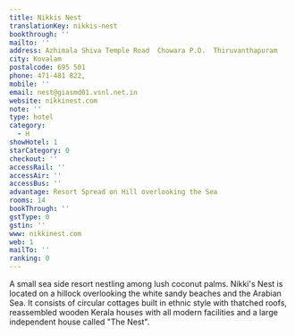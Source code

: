 ```yaml
---
title: Nikkis Nest
translationKey: nikkis-nest
bookthrough: ''
mailto: ''
address: Azhimala Shiva Temple Road  Chowara P.O.  Thiruvanthapuram
city: Kovalam
postalcode: 695 501
phone: 471-481 822,
mobile: ''
email: nest@giasmd01.vsnl.net.in
website: nikkinest.com
note: ''
type: hotel
category:
  - H
showHotel: 1
starCategory: 0
checkout: ''
accessRail: ''
accessAir: ''
accessBus: ''
advantage: Resort Spread on Hill overlooking the Sea
rooms: 14
bookThrough: ''
gstType: 0
gstin: ''
www: nikkinest.com
web: 1
mailTo: ''
ranking: 0
---
```







A small sea side resort nestling among lush coconut palms. Nikki's Nest is located on a hillock overlooking the white sandy beaches and the Arabian Sea. It consists of circular cottages built in ethnic style with thatched roofs, reassembled wooden Kerala houses with all modern facilities and a large independent house called "The Nest".